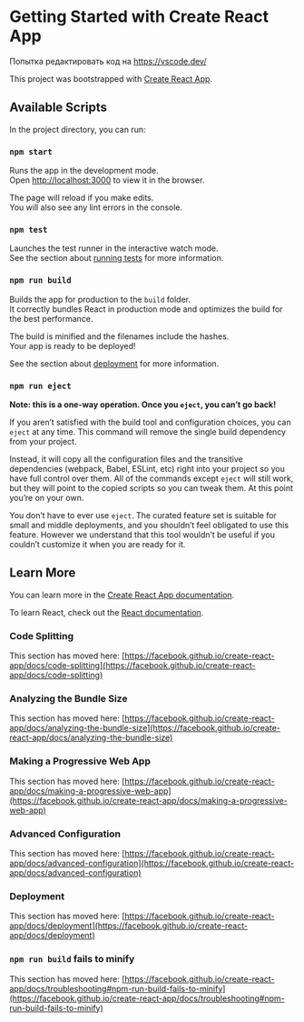 # Getting Started with Create React App

Попытка редактировать код на https://vscode.dev/

This project was bootstrapped with
[Create React App](https://github.com/facebook/create-react-app).

## Available Scripts

In the project directory, you can run:

### `npm start`

Runs the app in the development mode.\
Open [http://localhost:3000](http://localhost:3000) to view it in the browser.

The page will reload if you make edits.\
You will also see any lint errors in the console.

### `npm test`

Launches the test runner in the interactive watch mode.\
See the section about [running tests](https://facebook.github.io/create-react-app/docs/running-tests)
for more information.

### `npm run build`

Builds the app for production to the `build` folder.\
It correctly bundles React in production mode and optimizes the build for the best
performance.

The build is minified and the filenames include the hashes.\
Your app is ready to be deployed!

See the section about
[deployment](https://facebook.github.io/create-react-app/docs/deployment) for
more information.

### `npm run eject`

**Note: this is a one-way operation. Once you `eject`, you can’t go back!**

If you aren’t satisfied with the build tool and configuration choices, you can
`eject` at any time. This command will remove the single build dependency from
your project.

Instead, it will copy all the configuration files and the transitive
dependencies (webpack, Babel, ESLint, etc) right into your project so you have
full control over them. All of the commands except `eject` will still work, but
they will point to the copied scripts so you can tweak them. At this point
you’re on your own.

You don’t have to ever use `eject`. The curated feature set is suitable for
small and middle deployments, and you shouldn’t feel obligated to use this
feature. However we understand that this tool wouldn’t be useful if you couldn’t
customize it when you are ready for it.

## Learn More

You can learn more in the
[Create React App documentation](https://facebook.github.io/create-react-app/docs/getting-started).

To learn React, check out the [React documentation](https://reactjs.org/).

### Code Splitting

This section has moved here:
[https://facebook.github.io/create-react-app/docs/code-splitting](https://facebook.github.io/create-react-app/docs/code-splitting)

### Analyzing the Bundle Size

This section has moved here:
[https://facebook.github.io/create-react-app/docs/analyzing-the-bundle-size](https://facebook.github.io/create-react-app/docs/analyzing-the-bundle-size)

### Making a Progressive Web App

This section has moved here:
[https://facebook.github.io/create-react-app/docs/making-a-progressive-web-app](https://facebook.github.io/create-react-app/docs/making-a-progressive-web-app)

### Advanced Configuration

This section has moved here:
[https://facebook.github.io/create-react-app/docs/advanced-configuration](https://facebook.github.io/create-react-app/docs/advanced-configuration)

### Deployment

This section has moved here:
[https://facebook.github.io/create-react-app/docs/deployment](https://facebook.github.io/create-react-app/docs/deployment)

### `npm run build` fails to minify

This section has moved here:
[https://facebook.github.io/create-react-app/docs/troubleshooting#npm-run-build-fails-to-minify](https://facebook.github.io/create-react-app/docs/troubleshooting#npm-run-build-fails-to-minify)
